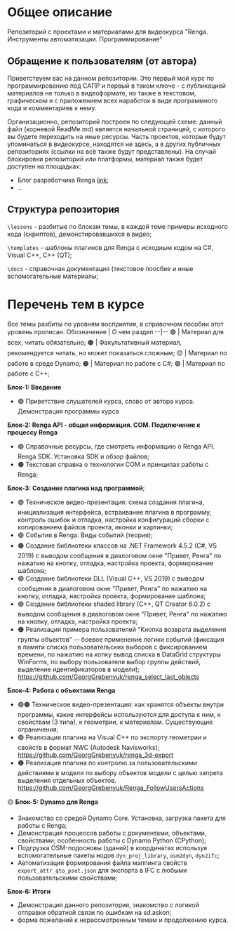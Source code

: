 # Общее описание
Репозиторий с проектами и материалами для видеокурса "Renga. Инструменты автоматизации. Программирование"

## Обращение к пользователям (от автора)
Приветствуем вас на данном репозитории. Это первый мой курс по программированию под САПР и первый в таком ключе - с публикацией материалов не только в видеоформате, но также в текстовом, графическом и с приложением всех наработок в виде программного кода и комментариев к нему.

Организационно, репозиторий построен по следующей схеме: данный файл (корневой ReadMe.md) является начальной страницей, с которого вы будете переходить на иные ресурсы. Часть проектов, которые будут упоминаться в видеокурсе, находятся не здесь, а в других публичных репозиториях (ссылки на всё также будут представлены). На случай блокировки репозиторий или платформы, материал также будет доступен на площадках:
- Блог разработчика Renga [link]();
- ...

## Структура репозитория
```\lessons``` - разбитые по блокам темы, в каждой теме примеры исходного кода (скриптов), демонстировавшихся в видео;

```\templates``` - шаблоны плагинов для Renga с исходным кодом на C#, Visual C++, C++ (QT);

```\docs``` - справочная документация (текстовое поосбие и иные вспомогательные материалы;

# Перечень тем в курсе
Все темы разбиты по уровням восприятия, в справочном пособии этот уровень прописан. 
Обозначение | О чем раздел
--|--
🟢 | Материал для всех, читать обязательно;
🟤 | Факультативный материал, рекомендуется читать, но может показаться сложным;
🟡 | Материал по работе в среде Dynamo;
🟠 | Материал по работе с C#;
🟣 | Материал по работе с C++;

**Блок-1: Введение**
- 🟢 Приветствие слушателей курса, слово от автора курса. Демонстрация программы курса

**Блок-2: Renga API - общая информация. COM. Подключение к процессу Renga**
- 🟢 Справочные ресурсы, где смотреть информацию о Renga API. Renga SDK. Установка SDK и обзор файлов;
- 🟤 Текстовая справка о технологии COM и принципах работы с Renga;

**Блок-3: Создание плагина над программой**;
- 🟢 Техническое видео-презентация: схема создания плагина, инициализация интерфейса, встраивание плагина в программу, контроль ошибок и отладка, настройка конфигураций сборки с копированием файлов проекта, иконки и картинки;
- 🟢 События в Renga. Виды событий (теория);
- 🟠 Создание библиотеки классов на .NET Framework 4.5.2 (C#, VS 2019) с выводом сообщения в диалоговом окне "Привет, Ренга" по нажатию на кнопку, отладка, настройка проекта, формирование шаблона;
- 🟣 Создание библиотеки DLL (Visual C++, VS 2019) с выводом сообщения в диалоговом окне "Привет, Ренга" по нажатию на кнопку, отладка, настройка проекта, формирование шаблона;
- 🟣 Создание библиотеки shaded library (C++, QT Creator 6.0.2) с выводом сообщения в диалоговом окне "Привет, Ренга" по нажатию на кнопку, отладка, настройка проекта;
- 🟠 Реализация примера пользователей "Кнопка возврата выделения группы объектов" -- боевое применение логики событий (фиксация в памяти списка пользовательских выборов с фиксированием времени, по нажатию на копку вывод списка в DataGrid структуры WinForms, по выбору пользователя выбор группы действий, выделение идентификаторов в модели); https://github.com/GeorgGrebenyuk/renga_select_last_objects 

**Блок-4: Работа с объектами Renga**
- 🟢🟤 Техническое видео-презентация: как хранятся объекты внутри программы, какие интерфейсы используются для доступа к ним, к свойствам (3 типа), к геометрии, к материалам. Существующие ограничения;
- 🟣 Реализация плагина на Visual C++ по экспорту геометрии и свойств в формат NWC (Autodesk Navisworks); https://github.com/GeorgGrebenyuk/renga_3d-export
- 🟠 Реализация плагина по контролю за пользовательскими действиями в модели по выбору объектов модели с целью запрета выделения отдельных объектов. https://github.com/GeorgGrebenyuk/Renga_FollowUsersActions

🟡 **Блок-5: Dynamo для Renga**
- Знакомство со средой Dynamo Core. Установка, загрузка пакета для работы с Renga;
- Демонстрация процессов работы с документами, объектами, свойствами; особенность работы с Dynamo Python (CPython);
- Подгрузка OSM-подосновы (зданий) в координатах используя вспомогательные пакеты нодов ```dyn_proj_library```, ```osm2dyn```, ```dyn2ifc```;
- Автоматизация формирования файла маппинга свойств ```export_attr_qto_pset.json``` для экспорта в IFC с любыми пользовательскими свойствами;

**Блок-6: Итоги**
- Демонстрация данного репозитория, знакомство с логикой отправки обратной связи по ошибкам на sd.askon;
- форма пожеланий к нерассмотренным темам и продолжению курса.
